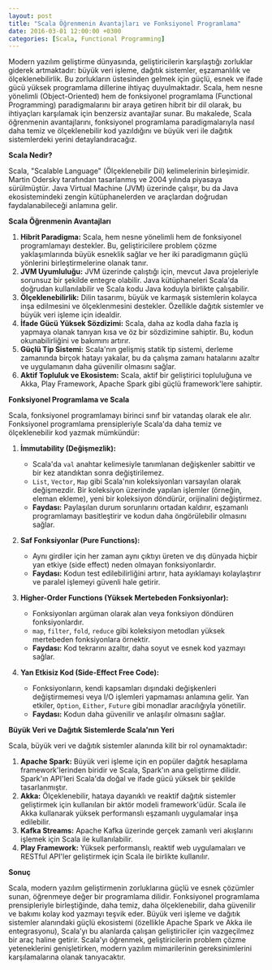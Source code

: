```yaml
---
layout: post
title: "Scala Öğrenmenin Avantajları ve Fonksiyonel Programlama"
date: 2016-03-01 12:00:00 +0300
categories: [Scala, Functional Programming]
---
```



Modern yazılım geliştirme dünyasında, geliştiricilerin karşılaştığı zorluklar giderek artmaktadır: büyük veri işleme, dağıtık sistemler, eşzamanlılık ve ölçeklenebilirlik. Bu zorlukların üstesinden gelmek için güçlü, esnek ve ifade gücü yüksek programlama dillerine ihtiyaç duyulmaktadır. Scala, hem nesne yönelimli (Object-Oriented) hem de fonksiyonel programlama (Functional Programming) paradigmalarını bir araya getiren hibrit bir dil olarak, bu ihtiyaçları karşılamak için benzersiz avantajlar sunar. Bu makalede, Scala öğrenmenin avantajlarını, fonksiyonel programlama paradigmalarıyla nasıl daha temiz ve ölçeklenebilir kod yazıldığını ve büyük veri ile dağıtık sistemlerdeki yerini detaylandıracağız.

**Scala Nedir?**

Scala, "Scalable Language" (Ölçeklenebilir Dil) kelimelerinin birleşimidir. Martin Odersky tarafından tasarlanmış ve 2004 yılında piyasaya sürülmüştür. Java Virtual Machine (JVM) üzerinde çalışır, bu da Java ekosistemindeki zengin kütüphanelerden ve araçlardan doğrudan faydalanabileceği anlamına gelir.

**Scala Öğrenmenin Avantajları**

1.  **Hibrit Paradigma:** Scala, hem nesne yönelimli hem de fonksiyonel programlamayı destekler. Bu, geliştiricilere problem çözme yaklaşımlarında büyük esneklik sağlar ve her iki paradigmanın güçlü yönlerini birleştirmelerine olanak tanır.
2.  **JVM Uyumluluğu:** JVM üzerinde çalıştığı için, mevcut Java projeleriyle sorunsuz bir şekilde entegre olabilir. Java kütüphaneleri Scala'da doğrudan kullanılabilir ve Scala kodu Java koduyla birlikte çalışabilir.
3.  **Ölçeklenebilirlik:** Dilin tasarımı, büyük ve karmaşık sistemlerin kolayca inşa edilmesini ve ölçeklenmesini destekler. Özellikle dağıtık sistemler ve büyük veri işleme için idealdir.
4.  **İfade Gücü Yüksek Sözdizimi:** Scala, daha az kodla daha fazla iş yapmaya olanak tanıyan kısa ve öz bir sözdizimine sahiptir. Bu, kodun okunabilirliğini ve bakımını artırır.
5.  **Güçlü Tip Sistemi:** Scala'nın gelişmiş statik tip sistemi, derleme zamanında birçok hatayı yakalar, bu da çalışma zamanı hatalarını azaltır ve uygulamanın daha güvenilir olmasını sağlar.
6.  **Aktif Topluluk ve Ekosistem:** Scala, aktif bir geliştirici topluluğuna ve Akka, Play Framework, Apache Spark gibi güçlü framework'lere sahiptir.

**Fonksiyonel Programlama ve Scala**

Scala, fonksiyonel programlamayı birinci sınıf bir vatandaş olarak ele alır. Fonksiyonel programlama prensipleriyle Scala'da daha temiz ve ölçeklenebilir kod yazmak mümkündür:

1.  **İmmutability (Değişmezlik):**
    *   Scala'da `val` anahtar kelimesiyle tanımlanan değişkenler sabittir ve bir kez atandıktan sonra değiştirilemez.
    *   `List`, `Vector`, `Map` gibi Scala'nın koleksiyonları varsayılan olarak değişmezdir. Bir koleksiyon üzerinde yapılan işlemler (örneğin, eleman ekleme), yeni bir koleksiyon döndürür, orijinalini değiştirmez.
    *   **Faydası:** Paylaşılan durum sorunlarını ortadan kaldırır, eşzamanlı programlamayı basitleştirir ve kodun daha öngörülebilir olmasını sağlar.

2.  **Saf Fonksiyonlar (Pure Functions):**
    *   Aynı girdiler için her zaman aynı çıktıyı üreten ve dış dünyada hiçbir yan etkiye (side effect) neden olmayan fonksiyonlardır.
    *   **Faydası:** Kodun test edilebilirliğini artırır, hata ayıklamayı kolaylaştırır ve paralel işlemeyi güvenli hale getirir.

3.  **Higher-Order Functions (Yüksek Mertebeden Fonksiyonlar):**
    *   Fonksiyonları argüman olarak alan veya fonksiyon döndüren fonksiyonlardır.
    *   `map`, `filter`, `fold`, `reduce` gibi koleksiyon metodları yüksek mertebeden fonksiyonlara örnektir.
    *   **Faydası:** Kod tekrarını azaltır, daha soyut ve esnek kod yazmayı sağlar.

4.  **Yan Etkisiz Kod (Side-Effect Free Code):**
    *   Fonksiyonların, kendi kapsamları dışındaki değişkenleri değiştirmemesi veya I/O işlemleri yapmaması anlamına gelir. Yan etkiler, `Option`, `Either`, `Future` gibi monadlar aracılığıyla yönetilir.
    *   **Faydası:** Kodun daha güvenilir ve anlaşılır olmasını sağlar.

**Büyük Veri ve Dağıtık Sistemlerde Scala'nın Yeri**

Scala, büyük veri ve dağıtık sistemler alanında kilit bir rol oynamaktadır:

1.  **Apache Spark:** Büyük veri işleme için en popüler dağıtık hesaplama framework'lerinden biridir ve Scala, Spark'ın ana geliştirme dilidir. Spark'ın API'leri Scala'da doğal ve ifade gücü yüksek bir şekilde tasarlanmıştır.
2.  **Akka:** Ölçeklenebilir, hataya dayanıklı ve reaktif dağıtık sistemler geliştirmek için kullanılan bir aktör modeli framework'üdür. Scala ile Akka kullanarak yüksek performanslı eşzamanlı uygulamalar inşa edilebilir.
3.  **Kafka Streams:** Apache Kafka üzerinde gerçek zamanlı veri akışlarını işlemek için Scala ile kullanılabilir.
4.  **Play Framework:** Yüksek performanslı, reaktif web uygulamaları ve RESTful API'ler geliştirmek için Scala ile birlikte kullanılır.

**Sonuç**

Scala, modern yazılım geliştirmenin zorluklarına güçlü ve esnek çözümler sunan, öğrenmeye değer bir programlama dilidir. Fonksiyonel programlama prensipleriyle birleştiğinde, daha temiz, daha ölçeklenebilir, daha güvenilir ve bakımı kolay kod yazmayı teşvik eder. Büyük veri işleme ve dağıtık sistemler alanındaki güçlü ekosistemi (özellikle Apache Spark ve Akka ile entegrasyonu), Scala'yı bu alanlarda çalışan geliştiriciler için vazgeçilmez bir araç haline getirir. Scala'yı öğrenmek, geliştiricilerin problem çözme yeteneklerini genişletirken, modern yazılım mimarilerinin gereksinimlerini karşılamalarına olanak tanıyacaktır.